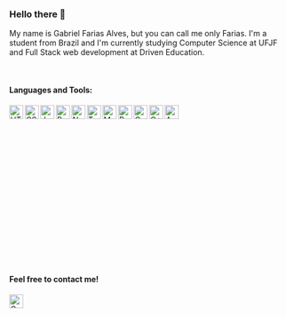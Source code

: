 ### Hello there 👋

My name is Gabriel Farias Alves, but you can call me only Farias. I'm a student from Brazil and I'm currently studying Computer Science at UFJF and Full Stack web development at Driven Education.

<br />

#### Languages and Tools:
<img align="left" alt="HTML5" height="25px" src="https://img.shields.io/badge/HTML5-E34F26?style=for-the-badge&logo=html5&logoColor=white" />
<img align="left" alt="CSS3" height="25px" src="https://img.shields.io/badge/CSS3-1572B6?style=for-the-badge&logo=css3&logoColor=white" />
<img align="left" alt="Javascript" height="25px" src="https://img.shields.io/badge/JavaScript-323330?style=for-the-badge&logo=javascript&logoColor=F7DF1E" />
<img align="left" alt="React" height="25px" src="https://img.shields.io/badge/React-20232A?style=for-the-badge&logo=react&logoColor=61DAFB" />
<img align="left" alt="NodeJs" height="25px" src="https://img.shields.io/badge/Node.js-339933?style=for-the-badge&logo=nodedotjs&logoColor=white" />
<img align="left" alt="Typescript" height="25px" src="https://img.shields.io/badge/TypeScript-007ACC?style=for-the-badge&logo=typescript&logoColor=white" />
<img align="left" alt="MongoDb" height="25px" src="https://img.shields.io/badge/MongoDB-4EA94B?style=for-the-badge&logo=mongodb&logoColor=white" />
<img align="left" alt="PostgreSQL" height="25px" src="https://img.shields.io/badge/PostgreSQL-316192?style=for-the-badge&logo=postgresql&logoColor=white" />
<img align="left" alt="C" height="25px" src="https://img.shields.io/badge/C-00599C?style=for-the-badge&logo=c&logoColor=white" />
<img align="left" alt="C++" height="25px" src="https://img.shields.io/badge/C%2B%2B-00599C?style=for-the-badge&logo=c%2B%2B&logoColor=white" />
<img align="left" alt="Arduino" height="25px" src="https://img.shields.io/badge/Arduino-00979D?style=for-the-badge&logo=Arduino&logoColor=white" />

<br />
<br />


<br/><br/><br/><br/><br/><br/><br/><br/><br/><br/><br/><br/><br/><br/>

#### Feel free to contact me!
<img align="left" alt="Gmail" height="25px" src="https://img.shields.io/badge/Gmail-D14836?style=for-the-badge&logo=gmail&logoColor=white" />
